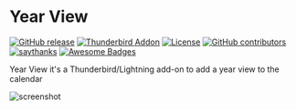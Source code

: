 # Year View

[![GitHub release](https://img.shields.io/github/release/fabrixxm/Year-View.svg)](https://GitHub.com/fabrixxm/Year-View/releases/)
[![Thunderbird Addon](https://img.shields.io/badge/Thunderbird-Addon-2366bf.svg)](https://addons.thunderbird.net/it/thunderbird/addon/year-view-14467/)
[![License](https://img.shields.io/github/license/fabrixxm/Year-View.svg)](https://github.com/fabrixxm/Year-View/blob/master/LICENSE)
[![GitHub contributors](https://img.shields.io/github/contributors/fabrixxm/Year-View.svg)](https://GitHub.com/fabrixxm/Year-View/graphs/contributors/)
[![saythanks](https://img.shields.io/badge/say-thanks-ff69b4.svg)](https://saythanks.io/to/fabrixxm)
[![Awesome Badges](https://img.shields.io/badge/badges-awesome-green.svg)](https://github.com/Naereen/badges)

Year View it's a Thunderbird/Lightning add-on to add a year view to the calendar

![screenshot](https://addons.thunderbird.net/user-media/previews/full/205/205469.png)
